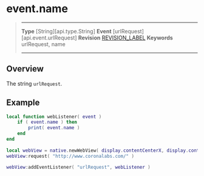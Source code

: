 
# event.name

> --------------------- ------------------------------------------------------------------------------------------
> __Type__              [String][api.type.String]
> __Event__             [urlRequest][api.event.urlRequest]
> __Revision__          [REVISION_LABEL](REVISION_URL)
> __Keywords__          urlRequest, name
> --------------------- ------------------------------------------------------------------------------------------

## Overview

The string `urlRequest`.

## Example

`````lua
local function webListener( event )
    if ( event.name ) then
        print( event.name )
    end
end
 
local webView = native.newWebView( display.contentCenterX, display.contentCenterY, 320, 480 )
webView:request( "http://www.coronalabs.com/" )
 
webView:addEventListener( "urlRequest", webListener )
`````
